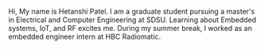 Hi, My name is Hetanshi Patel. 
I am a graduate student pursuing a master's in Electrical and Computer Engineering at SDSU. 
Learning about Embedded systems, IoT, and RF excites me. 
During my summer break, I worked as an embedded engineer intern at HBC Radiomatic. 
